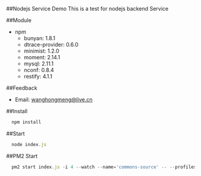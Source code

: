 ##Nodejs Service Demo
This is a test for nodejs backend Service

##Module

* npm
    * bunyan: 1.8.1
    * dtrace-provider: 0.6.0
    * minimist: 1.2.0
    * moment: 2.14.1
    * mysql: 2.11.1
    * nconf: 0.8.4
    * restify: 4.1.1

##Feedback
* Email: wanghongmeng@live.cn

##Install
```javascript
  npm install
```

##Start
```javascript
  node index.js
```

##PM2 Start
```javascript
  pm2 start index.js -i 4 --watch --name='commons-source' -- --profiles test --logPath /logs/nodejs/commons-source/stdout.log --port 8080
```
